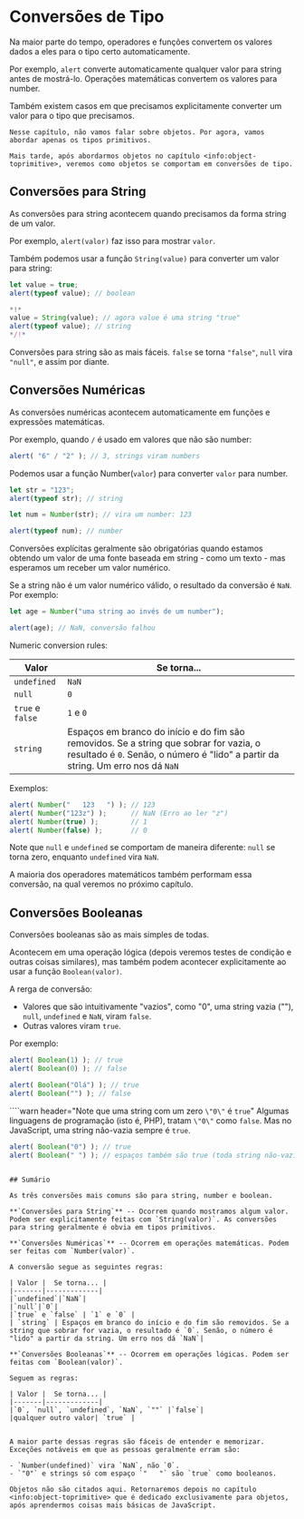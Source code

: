 # Conversões de Tipo

Na maior parte do tempo, operadores e funções convertem os valores dados a eles para o tipo certo automaticamente.

Por exemplo, `alert` converte automaticamente qualquer valor para string antes de mostrá-lo. Operações matemáticas convertem os valores para number.

Também existem casos em que precisamos explicitamente converter um valor para o tipo que precisamos.

```smart header="Not talking about objects yet"
Nesse capítulo, não vamos falar sobre objetos. Por agora, vamos abordar apenas os tipos primitivos.

Mais tarde, após abordarmos objetos no capítulo <info:object-toprimitive>, veremos como objetos se comportam em conversões de tipo.
```

## Conversões para String

As conversões para string acontecem quando precisamos da forma string de um valor.

Por exemplo, `alert(valor)` faz isso para mostrar `valor`.

Também podemos usar a função `String(value)` para converter um valor para string:

```js run
let value = true;
alert(typeof value); // boolean

*!*
value = String(value); // agora value é uma string "true"
alert(typeof value); // string
*/!*
```

Conversões para string são as mais fáceis. `false` se torna `"false"`, `null` vira `"null"`, e assim por diante.
 
## Conversões Numéricas

As conversões numéricas acontecem automaticamente em funções e expressões matemáticas.

Por exemplo, quando `/` é usado em valores que não são number:

```js run
alert( "6" / "2" ); // 3, strings viram numbers
```

Podemos usar a função Number(`valor`) para converter `valor` para number.

```js run
let str = "123";
alert(typeof str); // string

let num = Number(str); // vira um number: 123

alert(typeof num); // number
```

Conversões explícitas geralmente são obrigatórias quando estamos obtendo um valor de uma fonte baseada em string - como um texto - mas esperamos um receber um valor numérico.

Se a string não é um valor numérico válido, o resultado da conversão é `NaN`. Por exemplo:

```js run
let age = Number("uma string ao invés de um number");

alert(age); // NaN, conversão falhou
```

Numeric conversion rules:

| Valor |  Se torna... |
|-------|-------------|
|`undefined`|`NaN`|
|`null`|`0`|
|`true` e `false` | `1` e `0` |
| `string` | Espaços em branco do início e do fim são removidos. Se a string que sobrar for vazia, o resultado é `0`. Senão, o número é "lido" a partir da string. Um erro nos dá `NaN`|

Exemplos:

```js run
alert( Number("   123   ") ); // 123
alert( Number("123z") );      // NaN (Erro ao ler "z")
alert( Number(true) );        // 1
alert( Number(false) );       // 0
```

Note que `null` e `undefined` se comportam de maneira diferente: `null` se torna zero, enquanto `undefined` vira `NaN`.

A maioria dos operadores matemáticos também performam essa conversão, na qual veremos no próximo capítulo.

## Conversões Booleanas

Conversões booleanas são as mais simples de todas.

Acontecem em uma operação lógica (depois veremos testes de condição e outras coisas similares), mas também podem acontecer explicitamente ao usar a função `Boolean(valor)`.

A rerga de conversão:

- Valores que são intuitivamente "vazios", como "0", uma string vazia (""), `null`, `undefined` e `NaN`, viram `false`.
- Outras valores viram `true`.

Por exemplo:

```js run
alert( Boolean(1) ); // true
alert( Boolean(0) ); // false

alert( Boolean("Olá") ); // true
alert( Boolean("") ); // false
```

````warn header="Note que uma string com um zero `\"0\"` é `true`"
Algumas linguagens de programação (isto é, PHP), tratam `\"0\"` como `false`. Mas no JavaScript, uma string não-vazia sempre é `true`.

```js run
alert( Boolean("0") ); // true
alert( Boolean(" ") ); // espaços também são true (toda string não-vazia se torna true)
```
````

## Sumário

As três conversões mais comuns são para string, number e boolean.

**`Conversões para String`** -- Ocorrem quando mostramos algum valor. Podem ser explicitamente feitas com `String(valor)`. As conversões para string geralmente é obvia em tipos primitivos.

**`Conversões Numéricas`** -- Ocorrem em operações matemáticas. Podem ser feitas com `Number(valor)`.

A conversão segue as seguintes regras:

| Valor |  Se torna... |
|-------|-------------|
|`undefined`|`NaN`|
|`null`|`0`|
|`true` e `false` | `1` e `0` |
| `string` | Espaços em branco do início e do fim são removidos. Se a string que sobrar for vazia, o resultado é `0`. Senão, o número é "lido" a partir da string. Um erro nos dá `NaN`|

**`Conversões Booleanas`** -- Ocorrem em operações lógicas. Podem ser feitas com `Boolean(valor)`.

Seguem as regras:

| Valor |  Se torna... |
|-------|-------------|
|`0`, `null`, `undefined`, `NaN`, `""` |`false`|
|qualquer outro valor| `true` |


A maior parte dessas regras são fáceis de entender e memorizar. Exceções notáveis em que as pessoas geralmente erram são:

- `Number(undefined)` vira `NaN`, não `0`.
- `"0"` e strings só com espaço `"   "` são `true` como booleanos.

Objetos não são citados aqui. Retornaremos depois no capítulo <info:object-toprimitive> que é dedicado exclusivamente para objetos, após aprendermos coisas mais básicas de JavaScript.
